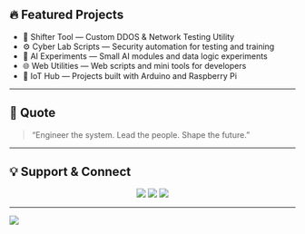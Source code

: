 ## 🔥 Featured Projects
- 🧰 Shifter Tool — Custom DDOS & Network Testing Utility  
- ⚙️ Cyber Lab Scripts — Security automation for testing and training  
- 🤖 AI Experiments — Small AI modules and data logic experiments  
- 🌐 Web Utilities — Web scripts and mini tools for developers  
- 🔌 IoT Hub — Projects built with Arduino and Raspberry Pi  

---

## 💬 Quote
> “Engineer the system. Lead the people. Shape the future.”  

---

## 💡 Support & Connect
<p align="center">
  <a href="https://t.me/AmirSabri"><img src="https://img.shields.io/badge/Telegram-2CA5E0?style=flat&logo=telegram&logoColor=white"/></a>
  <a href="mailto:amirhoseinsabri@gmail.com"><img src="https://img.shields.io/badge/Email-D14836?style=flat&logo=gmail&logoColor=white"/></a>
  <a href="https://github.com/SabriAmir"><img src="https://img.shields.io/badge/GitHub-171515?style=flat&logo=github&logoColor=white"/></a>
</p>

---

<img src="https://capsule-render.vercel.app/api?type=waving&color=0:000000,100:1a1a1a&height=100&section=footer" />
